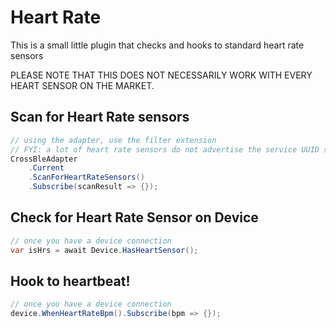 # Heart Rate

This is a small little plugin that checks and hooks to standard heart rate sensors

PLEASE NOTE THAT THIS DOES NOT NECESSARILY WORK WITH EVERY HEART SENSOR ON THE MARKET.

## Scan for Heart Rate sensors
```csharp
// using the adapter, use the filter extension
// FYI: a lot of heart rate sensors do not advertise the service UUID so they end up getting filtered out by this method
CrossBleAdapter
    .Current
    .ScanForHeartRateSensors()
    .Subscribe(scanResult => {});

```

## Check for Heart Rate Sensor on Device
```csharp
// once you have a device connection
var isHrs = await Device.HasHeartSensor();

```

## Hook to heartbeat!
 ```csharp
 // once you have a device connection
device.WhenHeartRateBpm().Subscribe(bpm => {});
 ```
